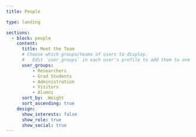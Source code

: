 ```yaml
---
title: People

type: landing

sections:
  - block: people
    content:
      title: Meet the Team
      # Choose which groups/teams of users to display.
      #   Edit `user_groups` in each user's profile to add them to one or more of these groups.
      user_groups:
          - Researchers
          - Grad Students
          - Administration
          - Visitors
          - Alumni
      sort_by: .Weight
      sort_ascending: true
    design:
      show_interests: false
      show_role: true
      show_social: true
---
```

